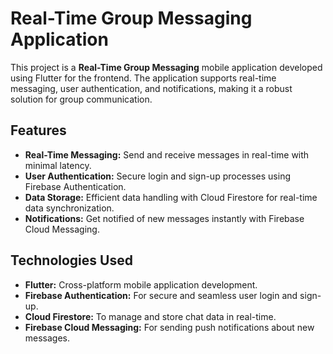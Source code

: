 # Real-Time Group Messaging Application

This project is a **Real-Time Group Messaging** mobile application developed using Flutter for the frontend. The application supports real-time messaging, user authentication, and notifications, making it a robust solution for group communication.



## Features

- **Real-Time Messaging:** Send and receive messages in real-time with minimal latency.
- **User Authentication:** Secure login and sign-up processes using Firebase Authentication.
- **Data Storage:** Efficient data handling with Cloud Firestore for real-time data synchronization.
- **Notifications:** Get notified of new messages instantly with Firebase Cloud Messaging.

## Technologies Used

- **Flutter:** Cross-platform mobile application development.
- **Firebase Authentication:** For secure and seamless user login and sign-up.
- **Cloud Firestore:** To manage and store chat data in real-time.
- **Firebase Cloud Messaging:** For sending push notifications about new messages.
